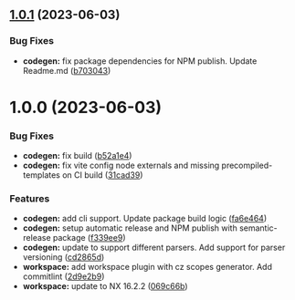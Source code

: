 ## [1.0.1](https://github.com/ossts/mono/compare/@ossts/codegen-v1.0.0...@ossts/codegen-v1.0.1) (2023-06-03)


### Bug Fixes

* **codegen:** fix package dependencies for NPM publish. Update Readme.md ([b703043](https://github.com/ossts/mono/commit/b703043c73740e3665eee8b64f748bb766012d88))

# 1.0.0 (2023-06-03)


### Bug Fixes

* **codegen:** fix build ([b52a1e4](https://github.com/ossts/mono/commit/b52a1e49e88f29aa442334bdc8023c9b3a68db27))
* **codegen:** fix vite config node externals and missing precompiled-templates on CI build ([31cad39](https://github.com/ossts/mono/commit/31cad39351221540808d7e642a01f9ee30c499bd))


### Features

* **codegen:** add cli support. Update package build logic ([fa6e464](https://github.com/ossts/mono/commit/fa6e4640d1c645d606863f8b365f0b86c7aa8e1f))
* **codegen:** setup automatic release and NPM publish with semantic-release package ([f339ee9](https://github.com/ossts/mono/commit/f339ee9dcb58fd64d0e5f95d4a0c32c8768c6ea0))
* **codegen:** update to support different parsers. Add support for parser versioning ([cd2865d](https://github.com/ossts/mono/commit/cd2865d88b240229e5afa6de386d4900a8656228))
* **workspace:** add workspace plugin with cz scopes generator. Add commitlint ([2d9e2b9](https://github.com/ossts/mono/commit/2d9e2b9ec7a83a7390732c341b38d7a18eed3988))
* **workspace:** update to NX 16.2.2 ([069c66b](https://github.com/ossts/mono/commit/069c66b449bb663d66fc2a38dd4dbb4f4e221839))
